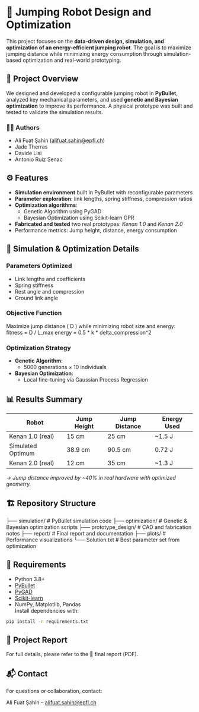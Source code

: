 # 🦘 Jumping Robot Design and Optimization  
This project focuses on the **data-driven design, simulation, and optimization of an energy-efficient jumping robot**. The goal is to maximize jumping distance while minimizing energy consumption through simulation-based optimization and real-world prototyping.  
## 📌 Project Overview  
We designed and developed a configurable jumping robot in **PyBullet**, analyzed key mechanical parameters, and used **genetic and Bayesian optimization** to improve its performance. A physical prototype was built and tested to validate the simulation results.  
### 👨‍🔬 Authors  
- Ali Fuat Şahin ([alifuat.sahin@epfl.ch](mailto:alifuat.sahin@epfl.ch))  
- Jade Therras  
- Davide Lisi  
- Antonio Ruiz Senac  
## ⚙️ Features  
- **Simulation environment** built in PyBullet with reconfigurable parameters  
- **Parameter exploration**: link lengths, spring stiffness, compression ratios  
- **Optimization algorithms**:  
  - Genetic Algorithm using PyGAD  
  - Bayesian Optimization using Scikit-learn GPR  
- **Fabricated and tested** two real prototypes: *Kenan 1.0* and *Kenan 2.0*  
- Performance metrics: Jump height, distance, energy consumption  
## 🧪 Simulation & Optimization Details  
### Parameters Optimized  
- Link lengths and coefficients  
- Spring stiffness  
- Rest angle and compression  
- Ground link angle  
### Objective Function  
Maximize jump distance \( D \) while minimizing robot size and energy:  
fitness = D / L_max
energy = 0.5 * k * delta_compression^2
### Optimization Strategy  
- **Genetic Algorithm**:  
  - 5000 generations × 10 individuals  
- **Bayesian Optimization**:  
  - Local fine-tuning via Gaussian Process Regression  
## 📊 Results Summary  
| Robot           | Jump Height | Jump Distance | Energy Used |  
|-----------------|-------------|----------------|--------------|  
| Kenan 1.0 (real) | 15 cm       | 25 cm          | ~1.5 J       |  
| Simulated Optimum | 38.9 cm    | 90.5 cm        | 0.72 J       |  
| Kenan 2.0 (real) | 12 cm       | 35 cm          | ~1.3 J       |  
*→ Jump distance improved by ~40% in real hardware with optimized geometry.*  
## 🏗️ Repository Structure  
├── simulation/ # PyBullet simulation code
├── optimization/ # Genetic & Bayesian optimization scripts
├── prototype_design/ # CAD and fabrication notes
├── report/ # Final report and documentation
├── plots/ # Performance visualizations
└── Solution.txt # Best parameter set from optimization
## 🧰 Requirements  
- Python 3.8+  
- [PyBullet](https://github.com/bulletphysics/bullet3)  
- [PyGAD](https://pygad.readthedocs.io/)  
- [Scikit-learn](https://scikit-learn.org/)  
- NumPy, Matplotlib, Pandas  
Install dependencies with:  
```bash
pip install -r requirements.txt
```
## 📄 Project Report
For full details, please refer to the 📘 final report (PDF).
## 📬 Contact
For questions or collaboration, contact:

Ali Fuat Şahin – alifuat.sahin@epfl.ch

